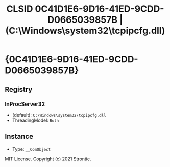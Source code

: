 ﻿---
title: "CLSID 0C41D1E6-9D16-41ED-9CDD-D0665039857B | (C:\\Windows\\system32\\tcpipcfg.dll)"
excerpt: What is COM-Object CLSID 0C41D1E6-9D16-41ED-9CDD-D0665039857B?
---

# {0C41D1E6-9D16-41ED-9CDD-D0665039857B}


## Registry


### InProcServer32

* (default): `C:\Windows\system32\tcpipcfg.dll`
* ThreadingModel: `Both`

## Instance

* Type: `__ComObject`

MIT License. Copyright (c) 2021 Strontic.


